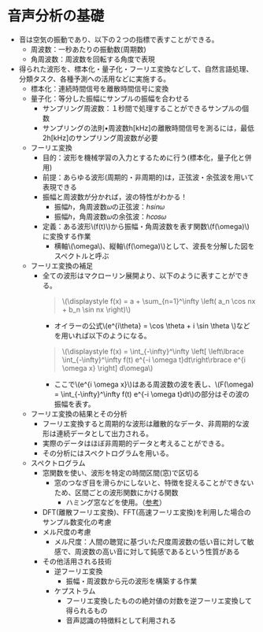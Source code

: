 <script type="text/x-mathjax-config">MathJax.Hub.Config({tex2jax:{inlineMath:[['\$','\$'],['\\(','\\)']],processEscapes:true},CommonHTML: {matchFontHeight:false}});</script>
<script type="text/javascript" async src="https://cdnjs.cloudflare.com/ajax/libs/mathjax/2.7.1/MathJax.js?config=TeX-MML-AM_CHTML"></script>

# 音声分析の基礎
- 音は空気の振動であり、以下の２つの指標で表すことができる。
  - 周波数：一秒あたりの振動数(周期数)
  - 角周波数：周波数を回転する角度で表現
- 得られた波形を、標本化・量子化・フーリエ変換などして、自然言語処理、分類タスク、各種予測への活用などに実施する。
  - 標本化：連続時間信号を離散時間信号に変換
  - 量子化：等分した振幅にサンプルの振幅を合わせる
    - サンプリング周波数：１秒間で処理することができるサンプルの個数
    - サンプリングの法則•周波数h[kHz]の離散時間信号を測るには，最低2h[kHz]のサンプリング周波数が必要
  - フーリエ変換
    - 目的：波形を機械学習の入力とするために行う(標本化，量子化と併用)
    - 前提：あらゆる波形(周期的・非周期的)は，正弦波・余弦波を用いて表現できる
    - 振幅と周波数が分かれば，波の特性がわかる！
      - 振幅ℎ，角周波数𝜔の正弦波：ℎ𝑠𝑖𝑛𝜔
      - 振幅ℎ，角周波数𝜔の余弦波：ℎ𝑐𝑜𝑠𝜔
    - 定義：ある波形\\\(f(t)\\\)から振幅・角周波数を表す関数\\\(f(\omega)\\\)に変換する作業
      - 横軸\\\(\omega\\\)、縦軸\\\(f(\omega)\\\)として、波長を分解した図をスペクトルと呼ぶ
  - フーリエ変換の補足
    - 全ての波形はマクローリン展開より、以下のように表すことができる。
      > \\\(\displaystyle f(x) = a + \sum_{n=1}^\infty \left( a_n \cos nx + b_n \sin nx \right)\\\)
      - オイラーの公式\\\(e^{i\theta} = \cos \theta + i \sin \theta \\\)などを用いれば以下のようになる。
      > \\\(\displaystyle f(x) = \int_{-\infty}^\infty \left[ \left\lbrace \int_{-\infty}^\infty f(t) e^{-i \omega t}dt\right\rbrace e^{i \omega x} \right] d\omega\\\)
      - ここで\\\(e^{i \omega x}\\\)はある周波数の波を表し、\\\(F(\omega) = \int_{-\infty}^\infty f(t) e^{-i \omega t}dt\\\)の部分はその波の振幅を表す。
  - フーリエ変換の結果とその分析
    - フーリエ変換すると周期的な波形は離散的なデータ、非周期的な波形は連続データとして出力される。
    - 実際のデータはほぼ非周期的データと考えることができる。
    - その分析にはスペクトログラムを用いる。
  - スペクトログラム
    - 窓関数を使い、波形を特定の時間区間(窓)で区切る
      - 窓のつなぎ目を滑らかにしないと、特徴を捉えることができないため、区間ごとの波形関数にかける関数
        - ハミング窓などを使用。（[参考](https://ja.wikipedia.org/wiki/窓関数#ハミング窓)）
    - DFT(離散フーリエ変換)、FFT(高速フーリエ変換)を利用した場合のサンプル数変化の考慮
    - メル尺度の考慮
      - メル尺度：人間の聴覚に基づいた尺度周波数の低い音に対して敏感で、周波数の高い音に対して鈍感であるという性質がある
    - その他活用される技術
      - 逆フーリエ変換
        - 振幅・周波数から元の波形を構築する作業
      - ケプストラム
        - フーリエ変換したものの絶対値の対数を逆フーリエ変換して得られるもの
        - 音声認識の特徴料として利用される

